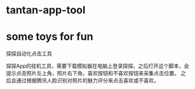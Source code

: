 # tantan-app-tool
# some toys for fun

探探自动化点击工具

探探App的挂机工具，需要下载模拟器在电脑上登录探探。之后打开这个脚本，会提示点击照片左上角，照片右下角，喜欢按钮和不喜欢按钮来采集点击位置。
之后会通过根据腾讯人脸识别对照片的魅力评分来点击喜欢或不喜欢。

